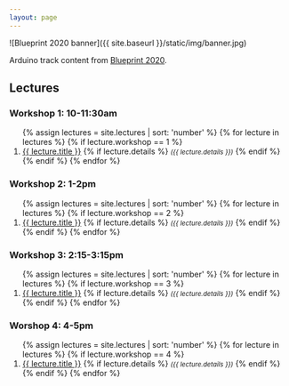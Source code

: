 ```yaml
---
layout: page
---
```


![Blueprint 2020 banner]({{ site.baseurl }}/static/img/banner.jpg)

Arduino track content from [Blueprint 2020](https://blueprint.hackmit.org/).

## Lectures

### Workshop 1: 10-11:30am

<ol class="double-spaced">
  {% assign lectures = site.lectures | sort: 'number' %}
  {% for lecture in lectures %}
  {% if lecture.workshop == 1 %}
  <li>
    <a href="{{ site.baseurl }}{{ lecture.url }}">{{ lecture.title }}</a>
    {% if lecture.details %}
    <em><small>({{ lecture.details }})</small></em>
    {% endif %}
  </li>
  {% endif %}
  {% endfor %}
</ol>

### Workshop 2: 1-2pm

<ol class="double-spaced">
  {% assign lectures = site.lectures | sort: 'number' %}
  {% for lecture in lectures %}
  {% if lecture.workshop == 2 %}
  <li>
    <a href="{{ site.baseurl }}{{ lecture.url }}">{{ lecture.title }}</a>
    {% if lecture.details %}
    <em><small>({{ lecture.details }})</small></em>
    {% endif %}
  </li>
  {% endif %}
  {% endfor %}
</ol>

### Workshop 3: 2:15-3:15pm

<ol class="double-spaced">
  {% assign lectures = site.lectures | sort: 'number' %}
  {% for lecture in lectures %}
  {% if lecture.workshop == 3 %}
  <li>
    <a href="{{ site.baseurl }}{{ lecture.url }}">{{ lecture.title }}</a>
    {% if lecture.details %}
    <em><small>({{ lecture.details }})</small></em>
    {% endif %}
  </li>
  {% endif %}
  {% endfor %}
</ol>

### Worshop 4: 4-5pm

<ol class="double-spaced">
  {% assign lectures = site.lectures | sort: 'number' %}
  {% for lecture in lectures %}
  {% if lecture.workshop == 4 %}
  <li>
    <a href="{{ site.baseurl }}{{ lecture.url }}">{{ lecture.title }}</a>
    {% if lecture.details %}
    <em><small>({{ lecture.details }})</small></em>
    {% endif %}
  </li>
  {% endif %}
  {% endfor %}
</ol>

